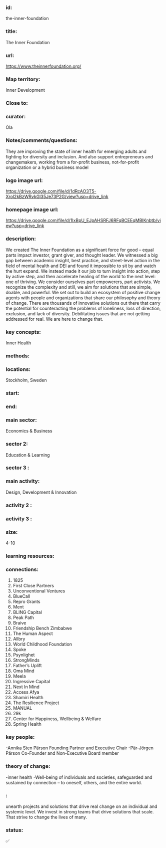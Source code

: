 ### id: 
  the-inner-foundation
### title: 
  The Inner Foundation
### url: 
  https://www.theinnerfoundation.org/
### Map territory: 
  Inner Development
### Close to: 
  
### curator: 
  Ola
### Notes/comments/questions: 
  They are improving the state of inner health for emerging adults and fighting for diversity and inclusion. And also support entrepreneurs and changemakers, working from a for-profit business, not-for-profit organization or a hybrid business model
### logo image url: 
  https://drive.google.com/file/d/1dRcAO3T5-Xrol2kBzWRvkGl35Je73P2G/view?usp=drive_link
### homepage image url: 
  https://drive.google.com/file/d/1IxBpU_EJpAHSRFJ6RFqBCEEqMBIKnbtb/view?usp=drive_link
### description: 
  We created The Inner Foundation as a significant force for good – equal parts impact investor, grant giver, and thought leader. We witnessed a big gap between academic insight, best practice, and street-level action in the field of mental health and DEI and found it impossible to sit by and watch the hurt expand. We instead made it our job to turn insight into action, step by active step, and then accelerate healing of the world to the next level: one of thriving. We consider ourselves part empowerers, part activists. We recognize the complexity and still, we aim for solutions that are simple, doable, and powerful. We set out to build an ecosystem of positive change agents with people and organizations that share our philosophy and theory of change. There are thousands of innovative solutions out there that carry the potential for counteracting the problems of loneliness, loss of direction, exclusion, and lack of diversity. Debilitating issues that are not getting addressed for real. We are here to change that.
### key concepts: 
  Inner Health
### methods: 
  
### locations: 
  Stockholm, Sweden
### start: 
  
### end: 
  
### main sector: 
  Economics & Business
### sector 2: 
  Education & Learning
### sector 3 : 
  
### main activity: 
  Design, Development & Innovation
### activity 2 : 
  
### activity 3 : 
  
### size: 
  4-10
### learning resources: 
  
### connections: 
  1. 1825
2. First Close Partners
3. Unconventional Ventures
4. BlueCall
5. Repro Grants
6. Ment
7. BLING Capital
8. Peak Path
9. Braive
10. Friendship Bench Zimbabwe
11. The Human Aspect
12. Allbry
13. World Childhood Foundation
14. Spoke
15. Psynlighet
16. StrongMinds
17. Father’s Uplift
18. Oma Mind
19. Meela
20. Ingressive Capital
21. Next In Mind
22. Access Afya
23. Shamiri Health
24. The Resilience Project
25. MANUAL
26. 29k
27. Center for Happiness, Wellbeing & Welfare
28. Spring Health
### key people: 
  -Annika Sten Pärson Founding Partner and Executive Chair 
-Pär-Jörgen Pärson Co-Founder and Non-Executive Board member
### theory of change: 
  -inner health
-Well-being of individuals and societies, safeguarded and sustained by connection – to oneself, others, and the entire world. 
### : 
  unearth projects and solutions that drive real change on an individual and systemic level. We invest in strong teams that drive solutions that scale. That strive to change the lives of many.
### status: 
  ✅
